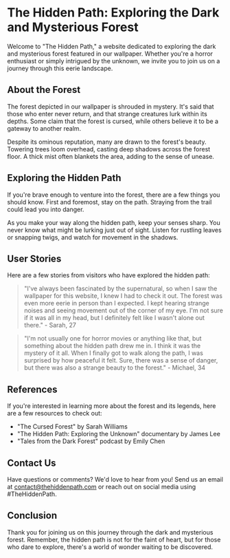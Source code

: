 <!--
Write me content for website with wallpaper which alt text is:

"A dark and moody forest with a hidden path for a horror or mystery website"

The name/title of the page should not be 1:1 copy of the alt text but rather a real content of the website which is using this wallpaper.

- Use markdown format 
- Start with the heading
- The content should look like a real website 
- Include real sections like references, contact, user stories, etc. use things relevant to the page purpose.
- Feel free to use structure like headings, bullets, numbering, blockquotes, paragraphs, horizontal lines, etc.
- You can use formatting like bold or _italic_
- You can include UTF-8 emojis
- Links should be only #hash anchors (and you can refer to the document itself)
- Do not include images
-->

<!--font:Cinzel Decorative-->

# The Hidden Path: Exploring the Dark and Mysterious Forest

Welcome to "The Hidden Path," a website dedicated to exploring the dark and mysterious forest featured in our wallpaper. Whether you're a horror enthusiast or simply intrigued by the unknown, we invite you to join us on a journey through this eerie landscape.

## About the Forest

The forest depicted in our wallpaper is shrouded in mystery. It's said that those who enter never return, and that strange creatures lurk within its depths. Some claim that the forest is cursed, while others believe it to be a gateway to another realm.

Despite its ominous reputation, many are drawn to the forest's beauty. Towering trees loom overhead, casting deep shadows across the forest floor. A thick mist often blankets the area, adding to the sense of unease.

## Exploring the Hidden Path

If you're brave enough to venture into the forest, there are a few things you should know. First and foremost, stay on the path. Straying from the trail could lead you into danger.

As you make your way along the hidden path, keep your senses sharp. You never know what might be lurking just out of sight. Listen for rustling leaves or snapping twigs, and watch for movement in the shadows.

## User Stories

Here are a few stories from visitors who have explored the hidden path:

> "I've always been fascinated by the supernatural, so when I saw the wallpaper for this website, I knew I had to check it out. The forest was even more eerie in person than I expected. I kept hearing strange noises and seeing movement out of the corner of my eye. I'm not sure if it was all in my head, but I definitely felt like I wasn't alone out there." - Sarah, 27

> "I'm not usually one for horror movies or anything like that, but something about the hidden path drew me in. I think it was the mystery of it all. When I finally got to walk along the path, I was surprised by how peaceful it felt. Sure, there was a sense of danger, but there was also a strange beauty to the forest." - Michael, 34

## References

If you're interested in learning more about the forest and its legends, here are a few resources to check out:

- "The Cursed Forest" by Sarah Williams
- "The Hidden Path: Exploring the Unknown" documentary by James Lee
- "Tales from the Dark Forest" podcast by Emily Chen

## Contact Us

Have questions or comments? We'd love to hear from you! Send us an email at contact@thehiddenpath.com or reach out on social media using #TheHiddenPath.

## Conclusion

Thank you for joining us on this journey through the dark and mysterious forest. Remember, the hidden path is not for the faint of heart, but for those who dare to explore, there's a world of wonder waiting to be discovered.
